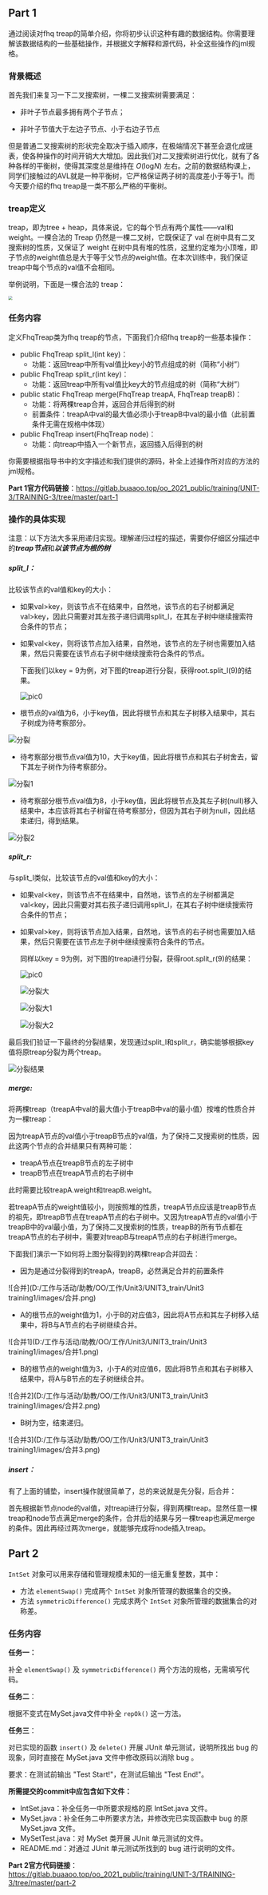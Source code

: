 ## Part 1

通过阅读对fhq treap的简单介绍，你将初步认识这种有趣的数据结构。你需要理解该数据结构的一些基础操作，并根据文字解释和源代码，补全这些操作的jml规格。

### 背景概述

首先我们来复习一下二叉搜索树，一棵二叉搜索树需要满足：

* 非叶子节点最多拥有两个子节点；

* 非叶子节值大于左边子节点、小于右边子节点

但是普通二叉搜索树的形状完全取决于插入顺序，在极端情况下甚至会退化成链表，使各种操作的时间开销大大增加。因此我们对二叉搜索树进行优化，就有了各种各样的平衡树，使得其深度总是维持在 *O*(log*N*) 左右。之前的数据结构课上，同学们接触过的AVL就是一种平衡树，它严格保证两子树的高度差小于等于1。而今天要介绍的fhq treap是一类不那么严格的平衡树。

### treap定义

treap，即为tree + heap，具体来说，它的每个节点有两个属性——val和weight。一棵合法的 Treap 仍然是一棵二叉树，它既保证了 val 在树中具有二叉搜索树的性质，又保证了 weight 在树中具有堆的性质，这里约定堆为小顶堆，即子节点的weight值总是大于等于父节点的weight值。在本次训练中，我们保证treap中每个节点的val值不会相同。

举例说明，下面是一棵合法的 treap：

<img src="images\Example.png" style="zoom:50%;" />

### 任务内容

定义FhqTreap类为fhq treap的节点，下面我们介绍fhq treap的一些基本操作：

* public FhqTreap split_l(int key)：
  * 功能：返回treap中所有val值比key小的节点组成的树（简称“小树”）
* public FhqTreap split_r(int key)：
  * 功能：返回treap中所有val值比key大的节点组成的树（简称“大树”）
* public static FhqTreap merge(FhqTreap treapA, FhqTreap treapB)：
  * 功能：将两棵treap合并，返回合并后得到的树
  * 前置条件：treapA中val的最大值必须小于treapB中val的最小值（此前置条件无需在规格中体现）
* public FhqTreap insert(FhqTreap node)：
  * 功能：向treap中插入一个新节点，返回插入后得到的树

你需要根据指导书中的文字描述和我们提供的源码，补全上述操作所对应的方法的jml规格。

**Part 1官方代码链接**：https://gitlab.buaaoo.top/oo_2021_public/training/UNIT-3/TRAINING-3/tree/master/part-1

### 操作的具体实现

注意：以下方法大多采用递归实现。理解递归过程的描述，需要你仔细区分描述中的***treap节点***和***以该节点为根的树***

##### split_l：

比较该节点的val值和key的大小：

* 如果val>key，则该节点不在结果中，自然地，该节点的右子树都满足val>key，因此只需要对其左孩子递归调用split_l，在其左子树中继续搜索符合条件的节点；

* 如果val<key，则将该节点加入结果，自然地，该节点的左子树也需要加入结果，然后只需要在该节点右子树中继续搜索符合条件的节点。

  下面我们以key = 9为例，对下图的treap进行分裂，获得root.split_l(9)的结果。

  ![pic0](images\pic0.png)

* 根节点的val值为6，小于key值，因此将根节点和其左子树移入结果中，其右子树成为待考察部分。

![分裂](images\分裂.png)

* 待考察部分根节点val值为10，大于key值，因此将根节点和其右子树舍去，留下其左子树作为待考察部分。

![分裂1](images\分裂1.png)

* 待考察部分根节点val值为8，小于key值，因此将根节点及其左子树(null)移入结果中，本应该将其右子树留在待考察部分，但因为其右子树为null，因此结束递归，得到结果。

![分裂2](images\分裂2.png)

##### split_r:

与split_l类似，比较该节点的val值和key的大小：

* 如果val<key，则该节点不在结果中，自然地，该节点的左子树都满足val<key，因此只需要对其右孩子递归调用split_l，在其右子树中继续搜索符合条件的节点；

* 如果val>key，则将该节点加入结果，自然地，该节点的右子树也需要加入结果，然后只需要在该节点左子树中继续搜索符合条件的节点。

  同样以key = 9为例，对下图的treap进行分裂，获得root.split_r(9)的结果：

  ![pic0](images\pic0.png)

  

  ![分裂大](images\分裂大.png)

  

  ![分裂大1](images\分裂大1.png)

  

  ![分裂大2](images\分裂大2.png)

最后我们验证一下最终的分裂结果，发现通过split_l和split_r，确实能够根据key值将原treap分裂为两个treap。

![分裂结果](images\分裂结果.png)

##### merge:

将两棵treap（treapA中val的最大值小于treapB中val的最小值）按堆的性质合并为一棵treap：

因为treapA节点的val值小于treapB节点的val值，为了保持二叉搜索树的性质，因此这两个节点的合并结果只有两种可能：

* treapA节点在treapB节点的左子树中
* treapB节点在treapA节点的右子树中

此时需要比较treapA.weight和treapB.weight。

若treapA节点的weight值较小，则按照堆的性质，treapA节点应该是treapB节点的祖先，即treapB节点在treapA节点的右子树中。又因为treapA节点的val值小于treapB中的val最小值，为了保持二叉搜索树的性质，treapB的所有节点都在treapA节点的右子树中，需要对treapB与treapA节点的右子树进行merge。

下面我们演示一下如何将上图分裂得到的两棵treap合并回去：

* 因为是通过分裂得到的treapA，treapB，必然满足合并的前置条件

![合并](D:/工作与活动/助教/OO/工作/Unit3/UNIT3_train/Unit3 training1/images/合并.png)

* A的根节点的weight值为1，小于B的对应值3，因此将A节点和其左子树移入结果中，将B与A节点的右子树继续合并。

![合并1](D:/工作与活动/助教/OO/工作/Unit3/UNIT3_train/Unit3 training1/images/合并1.png)

* B的根节点的weight值为3，小于A的对应值6，因此将B节点和其右子树移入结果中，将A与B节点的左子树继续合并。

![合并2](D:/工作与活动/助教/OO/工作/Unit3/UNIT3_train/Unit3 training1/images/合并2.png)

* B树为空，结束递归。

![合并3](D:/工作与活动/助教/OO/工作/Unit3/UNIT3_train/Unit3 training1/images/合并3.png)

##### insert：

有了上面的铺垫，insert操作就很简单了，总的来说就是先分裂，后合并：

首先根据新节点node的val值，对treap进行分裂，得到两棵treap。显然任意一棵treap和node节点满足merge的条件，合并后的结果与另一棵treap也满足merge的条件。因此再经过两次merge，就能够完成将node插入treap。

## Part 2

``IntSet`` 对象可以用来存储和管理规模未知的一组无重复整数，其中：

+ 方法 ``elementSwap()`` 完成两个 ``IntSet`` 对象所管理的数据集合的交换。
+ 方法 ``symmetricDifference()`` 完成求两个 ``IntSet`` 对象所管理的数据集合的对称差。

### 任务内容

**任务一：**

补全 ``elementSwap()`` 及 ``symmetricDifference()`` 两个方法的规格，无需填写代码。

**任务二**：

根据不变式在MySet.java文件中补全 ``repOk()`` 这一方法。

**任务三**：

对已实现的函数 ``insert()`` 及 ``delete()`` 开展 JUnit 单元测试，说明所找出 bug 的现象，同时直接在 MySet.java 文件中修改原码以消除 bug 。

要求：在测试前输出 "Test Start!"，在测试后输出 "Test End!"。

**所需提交的commit中应包含如下文件：**

+ IntSet.java：补全任务一中所要求规格的原 IntSet.java 文件。
+ MySet.java：补全任务二中所要求方法，并修改完已实现函数中 bug 的原 MySet.java 文件。
+ MySetTest.java：对 MySet 类开展 JUnit 单元测试的文件。
+ README.md：对通过 JUnit 单元测试所找到的 bug 进行说明的文件。

**Part 2官方代码链接**：https://gitlab.buaaoo.top/oo_2021_public/training/UNIT-3/TRAINING-3/tree/master/part-2